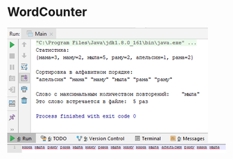 # WordCounter
![#Вывод программы](https://github.com/plotnikvk/WordCounter/blob/master/src/com/company/Result.png)
![#Текстовый файл](https://github.com/plotnikvk/WordCounter/blob/master/src/com/company/File.png)
